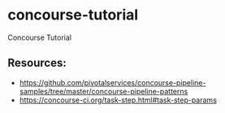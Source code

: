 # concourse-tutorial
Concourse Tutorial

## Resources:

- https://github.com/pivotalservices/concourse-pipeline-samples/tree/master/concourse-pipeline-patterns
- https://concourse-ci.org/task-step.html#task-step-params
